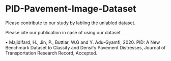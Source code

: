 # PID-Pavement-Image-Dataset
Please contribute to our study by labling the unlabled dataset.

Please cite our publication in case of using our dataset

•	Majidifard, H., Jin, P., Buttlar, W.G and Y. Adu-Gyamfi, 2020. PID: A New Benchmark Dataset to Classify and Densify Pavement Distresses, Journal of Transportation Research Record, Accepted.

